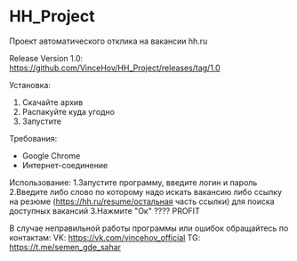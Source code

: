 # HH_Project
Проект автоматического отклика на вакансии hh.ru

Release Version 1.0:
  https://github.com/VinceHov/HH_Project/releases/tag/1.0

Установка:
1. Скачайте архив
2. Распакуйте куда угодно
3. Запустите

Требования:
- Google Chrome
- Интернет-соединение

Использование:
1.Запустите программу, введите логин и пароль
2.Введите либо слово по которому надо искать вакансию либо ссылку на резюме (https://hh.ru/resume/остальная часть ссылки) для поиска доступных вакансий
3.Нажмите "Ок"
????
PROFIT


В случае неправильной работы программы или ошибок обращайтесь по контактам: 
VK: https://vk.com/vincehov_official
TG: https://t.me/semen_gde_sahar
